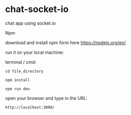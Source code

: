 # chat-socket-io
chat app using socket.io

Npm

download and install npm form here https://nodejs.org/en/

run it on your local machine:
  
  terminal / cmd:

    cd file_directory

    npm install
    
	npm run dev

open your browser and type in the URL:

	http://localhost:3000/
